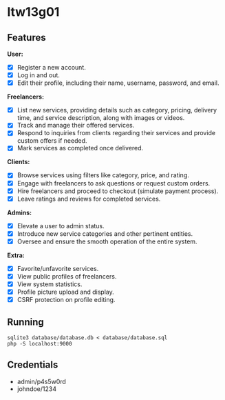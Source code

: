 # ltw13g01

## Features

**User:**
- [x] Register a new account.
- [x] Log in and out.
- [x] Edit their profile, including their name, username, password, and email.

**Freelancers:**
- [x] List new services, providing details such as category, pricing, delivery time, and service description, along with images or videos.
- [x] Track and manage their offered services.
- [x] Respond to inquiries from clients regarding their services and provide custom offers if needed.
- [x] Mark services as completed once delivered.

**Clients:**
- [x] Browse services using filters like category, price, and rating.
- [x] Engage with freelancers to ask questions or request custom orders.
- [x] Hire freelancers and proceed to checkout (simulate payment process).
- [x] Leave ratings and reviews for completed services.

**Admins:**
- [x] Elevate a user to admin status.
- [x] Introduce new service categories and other pertinent entities.
- [x] Oversee and ensure the smooth operation of the entire system.

**Extra:**
- [x] Favorite/unfavorite services.
- [x] View public profiles of freelancers.
- [x] View system statistics.
- [x] Profile picture upload and display.
- [x] CSRF protection on profile editing.

## Running

    sqlite3 database/database.db < database/database.sql
    php -S localhost:9000

## Credentials

- admin/p4s5w0rd
- johndoe/1234